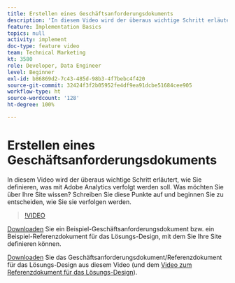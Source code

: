 ```yaml
---
title: Erstellen eines Geschäftsanforderungsdokuments
description: 'In diesem Video wird der überaus wichtige Schritt erläutert, wie Sie definieren, was mit Adobe Analytics verfolgt werden soll. Was möchten Sie über Ihre Site wissen? Schreiben Sie diese Punkte auf und beginnen Sie zu entscheiden, wie Sie sie verfolgen werden. '
feature: Implementation Basics
topics: null
activity: implement
doc-type: feature video
team: Technical Marketing
kt: 3580
role: Developer, Data Engineer
level: Beginner
exl-id: b86869d2-7c43-485d-98b3-4f7bebc4f420
source-git-commit: 32424f3f2b05952fe4df9ea91dcbe51684cee905
workflow-type: ht
source-wordcount: '128'
ht-degree: 100%

---
```


# Erstellen eines Geschäftsanforderungsdokuments

In diesem Video wird der überaus wichtige Schritt erläutert, wie Sie definieren, was mit Adobe Analytics verfolgt werden soll. Was möchten Sie über Ihre Site wissen? Schreiben Sie diese Punkte auf und beginnen Sie zu entscheiden, wie Sie sie verfolgen werden.

>[!VIDEO](https://video.tv.adobe.com/v/28758/?quality=12)

[Downloaden](https://analytics.enablementadobe.com/files/brd-sdr-sample-template.xlsx) Sie ein Beispiel-Geschäftsanforderungsdokument bzw. ein Beispiel-Referenzdokument für das Lösungs-Design, mit dem Sie Ihre Site definieren können.

[Downloaden](https://analytics.enablementadobe.com/files/geometrixx-clothiers-brd-sdr.xlsx) Sie das Geschäftsanforderungsdokument/Referenzdokument für das Lösungs-Design aus diesem Video (und dem [Video zum Referenzdokument für das Lösungs-Design](creating-and-maintaining-an-sdr.md)).
